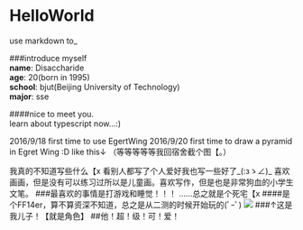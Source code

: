 # HelloWorld
use markdown to_

###introduce myself  
**name**: Disaccharide  
**age**: 20(born in 1995)  
**school**: bjut(Beijing University of Technology)  
**major**: sse  

####nice to meet you.  
learn about typescript now...:)

2016/9/18  first time to use EgertWing
2016/9/20  first time to draw a pyramid in Egret Wing :D like this↓ 
（等等等等等我回宿舍截个图【。）


我真的不知道写些什么【x 
看别人都写了个人爱好我也写一些好了_(:зゝ∠)_ 
喜欢画画，但是没有可以练习过所以是儿童画。喜欢写作，但是也是非常狗血的小学生文笔。 
###最喜欢的事情是打游戏和睡觉！！！ 
……总之就是个死宅【x
####是个FF14er，算不算资深不知道，总之是从二测的时候开始玩的(ﾟｰﾟ) 
![](http://r.photo.store.qq.com/psb?/V13d23xz164BVu/nr7beZ8nnwqdh780q.gBUnUZVvHWjtkXj8nwsPHcaX8!/r/dKUAAAAAAAAA)
###↑这是我儿子！【就是角色】
##他！超！级！可！爱！
